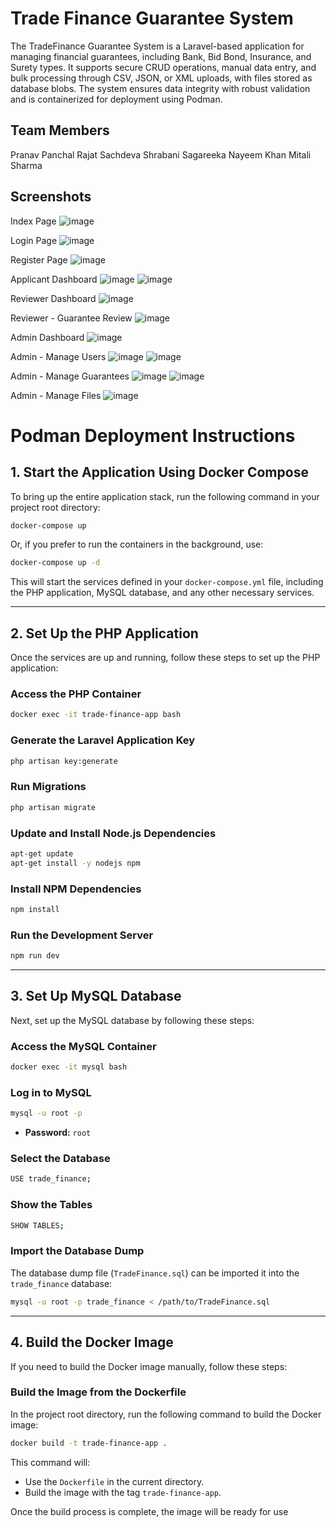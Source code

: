 # Trade Finance Guarantee System

The TradeFinance Guarantee System is a Laravel-based application for managing financial guarantees, including Bank, Bid Bond, Insurance, and Surety types.
It supports secure CRUD operations, manual data entry, and bulk processing through CSV, JSON, or XML uploads, with files stored as database blobs. 
The system ensures data integrity with robust validation and is containerized for deployment using Podman.

## Team Members

Pranav Panchal
Rajat Sachdeva
Shrabani Sagareeka
Nayeem Khan
Mitali Sharma


## Screenshots

Index Page
![image](https://github.com/user-attachments/assets/155ebd9d-7fac-4645-a216-8766463a18cf)

Login Page
![image](https://github.com/user-attachments/assets/5cd3fe1e-fb58-4b6a-8ca6-6cfd31eaae35)

Register Page
![image](https://github.com/user-attachments/assets/566dcb87-4c86-43c3-a04f-4e17bbf5ab2e)

Applicant Dashboard
![image](https://github.com/user-attachments/assets/95865fb8-2908-4e32-b0da-c4e6ce5fb8c6)
![image](https://github.com/user-attachments/assets/4b632930-e4db-4d34-a8e5-b6036b69a76d)

Reviewer Dashboard
![image](https://github.com/user-attachments/assets/d8636d7f-5fc5-49d4-8b62-b2f9ac58d149)

Reviewer - Guarantee Review
![image](https://github.com/user-attachments/assets/610b04c8-de9d-49ee-bfae-c25ede4c4f02)

Admin Dashboard
![image](https://github.com/user-attachments/assets/1e637b07-fc72-4d8f-8357-ee3aedafa9d7)

Admin - Manage Users
![image](https://github.com/user-attachments/assets/71866641-4f63-46f8-9d99-8cdd27812709)
![image](https://github.com/user-attachments/assets/4723461d-21be-4bcb-a16e-f5185dc82f70)

Admin - Manage Guarantees
![image](https://github.com/user-attachments/assets/e6a353c3-c1a1-44b8-9918-94b2f907739b)
![image](https://github.com/user-attachments/assets/7c4ca513-14b7-4ed5-914f-cf4539642098)

Admin - Manage Files
![image](https://github.com/user-attachments/assets/a9838065-8d5d-4a8e-ad56-3d616d45ea83)

# Podman Deployment Instructions 


## 1. Start the Application Using Docker Compose
 
To bring up the entire application stack, run the following command in your project root directory:
 
```bash
docker-compose up
```
 
Or, if you prefer to run the containers in the background, use:
 
```bash
docker-compose up -d
```
 
This will start the services defined in your `docker-compose.yml` file, including the PHP application, MySQL database, and any other necessary services.
 
---
 
## 2. Set Up the PHP Application
 
Once the services are up and running, follow these steps to set up the PHP application:
 
### Access the PHP Container
 
```bash
docker exec -it trade-finance-app bash
```
 
### Generate the Laravel Application Key
 
```bash
php artisan key:generate
```
 
### Run Migrations
 
```bash
php artisan migrate
```
 
### Update and Install Node.js Dependencies
 
```bash
apt-get update
apt-get install -y nodejs npm
```
 
### Install NPM Dependencies
 
```bash
npm install
```
 
### Run the Development Server
 
```bash
npm run dev
```
 
---
 
## 3. Set Up MySQL Database
 
Next, set up the MySQL database by following these steps:
 
### Access the MySQL Container
 
```bash
docker exec -it mysql bash
```
 
### Log in to MySQL
 
```bash
mysql -u root -p
```
 
- **Password:** `root`
 
### Select the Database
 
```bash
USE trade_finance;
```
 
### Show the Tables
 
```bash
SHOW TABLES;
```
 
### Import the Database Dump
 
The database dump file (`TradeFinance.sql`) can be imported it into the `trade_finance` database:
 
```bash
mysql -u root -p trade_finance < /path/to/TradeFinance.sql
```
 
---
 
## 4. Build the Docker Image
 
If you need to build the Docker image manually, follow these steps:
 
### Build the Image from the Dockerfile
 
In the project root directory, run the following command to build the Docker image:
 
```bash
docker build -t trade-finance-app .
```
 
This command will:
 
- Use the `Dockerfile` in the current directory.
- Build the image with the tag `trade-finance-app`.
 
Once the build process is complete, the image will be ready for use